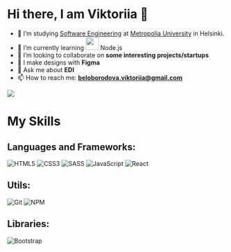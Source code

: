 # Hi there, I am Viktoriia 👋


- :book: I’m studying [Software Engineering](https://www.metropolia.fi/en/academics/bachelors-degrees/information-technology) at [Metropolia University](https://www.metropolia.fi/en) in Helsinki.
- 🌱 I’m currently learning
  <a href="https://skillicons.dev"><img src="https://skillicons.dev/icons?i=nodejs" width="30"/></a> Node.js
- 👯 I’m looking to collaborate on <strong>some interesting projects/startups</strong>
- 🎨 I make designs with <strong>Figma</strong>
- 💬 Ask me about <strong>EDI</strong>
- 📫 How to reach me: <strong>beloborodova.viktoriia@gmail.com</strong>

![](https://github-profile-summary-cards.vercel.app/api/cards/profile-details?username=Viktoriia-code&theme=nord_bright)

# My Skills

## Languages and Frameworks:

![HTML5](https://img.shields.io/badge/html5-%23E34F26.svg?style=for-the-badge&logo=html5&logoColor=white)
![CSS3](https://img.shields.io/badge/css3-%231572B6.svg?style=for-the-badge&logo=css3&logoColor=white)
![SASS](https://img.shields.io/badge/SASS-hotpink.svg?style=for-the-badge&logo=SASS&logoColor=white)
![JavaScript](https://img.shields.io/badge/javascript-%23323330.svg?style=for-the-badge&logo=javascript&logoColor=%23F7DF1E)
![React](https://img.shields.io/badge/react-%2320232a.svg?style=for-the-badge&logo=react&logoColor=%2361DAFB)

## Utils:

![Git](https://img.shields.io/badge/git-%23F05033.svg?style=for-the-badge&logo=git&logoColor=white)
![NPM](https://img.shields.io/badge/NPM-%23000000.svg?style=for-the-badge&logo=npm&logoColor=white)

## Libraries:

![Bootstrap](https://img.shields.io/badge/bootstrap-%23563D7C.svg?style=for-the-badge&logo=bootstrap&logoColor=white)
